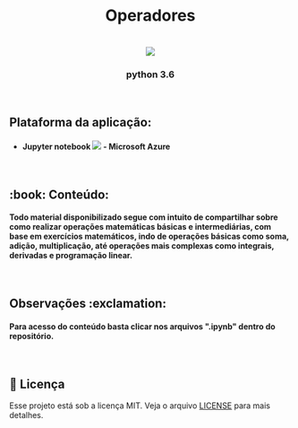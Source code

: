 <h1 align="center"> Operadores</h1>

<h1 align="center"> <img src="https://icon-icons.com/icons2/2415/PNG/128/python_original_logo_icon_146381.png"</h1>
<h3 align="center">python 3.6 </h3>
  &nbsp;

<h2> Plataforma da aplicação: </h2>
<ul>
  <h4>
    <li>
       Jupyter notebook <img src="https://icon-icons.com/icons2/2107/PNG/48/file_type_jupyter_icon_130494.png">  - Microsoft Azure
    </li> 
  </h4>
  </ul>
  
&nbsp;
 

<h2> :book: Conteúdo: </h2>
<h4> Todo material disponibilizado segue com intuito de compartilhar sobre como realizar operações matemáticas básicas e intermediárias, com base em exercícios matemáticos, indo de operações básicas como soma, adição, multiplicação, até operações mais complexas como integrais, derivadas e programação linear. </h4>

&nbsp;

<h2> Observações :exclamation: </h2>
<h4> Para acesso do conteúdo basta clicar nos arquivos ".ipynb" dentro do repositório. </h4>

&nbsp;

## :memo: Licença
Esse projeto está sob a licença MIT. Veja o arquivo [LICENSE](/LICENSE) para mais detalhes.
